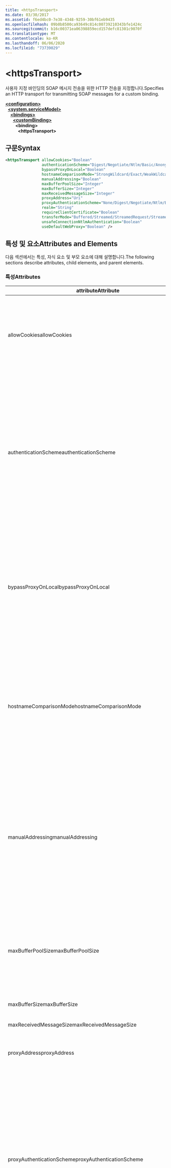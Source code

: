 ```yaml
---
title: <httpsTransport>
ms.date: 03/30/2017
ms.assetid: f6ed4bc0-7e38-4348-9259-30bf61eb9435
ms.openlocfilehash: 09b0b8500ca93649c814c00739210343bfe1424c
ms.sourcegitcommit: b16c00371ea06398859ecd157defc81301c9070f
ms.translationtype: MT
ms.contentlocale: ko-KR
ms.lasthandoff: 06/06/2020
ms.locfileid: "73739029"
---
```

# \<httpsTransport>
<span data-ttu-id="a89b8-101">사용자 지정 바인딩의 SOAP 메시지 전송을 위한 HTTP 전송을 지정합니다.</span><span class="sxs-lookup"><span data-stu-id="a89b8-101">Specifies an HTTP transport for transmitting SOAP messages for a custom binding.</span></span>  
  
[**\<configuration>**](../configuration-element.md)\
&nbsp;&nbsp;[**\<system.serviceModel>**](system-servicemodel.md)\
&nbsp;&nbsp;&nbsp;&nbsp;[**\<bindings>**](bindings.md)\
&nbsp;&nbsp;&nbsp;&nbsp;&nbsp;&nbsp;[**\<customBinding>**](custombinding.md)\
&nbsp;&nbsp;&nbsp;&nbsp;&nbsp;&nbsp;&nbsp;&nbsp;**\<binding>**\
&nbsp;&nbsp;&nbsp;&nbsp;&nbsp;&nbsp;&nbsp;&nbsp;&nbsp;&nbsp;**\<httpsTransport>**  
  
## <a name="syntax"></a><span data-ttu-id="a89b8-102">구문</span><span class="sxs-lookup"><span data-stu-id="a89b8-102">Syntax</span></span>  
  
```xml  
<httpsTransport allowCookies="Boolean"
                authenticationScheme="Digest/Negotiate/Ntlm/Basic/Anonymous"
                bypassProxyOnLocal="Boolean"
                hostnameComparisonMode="StrongWildcard/Exact/WeakWildcard"
                manualAddressing="Boolean"
                maxBufferPoolSize="Integer"
                maxBufferSize="Integer"
                maxReceivedMessageSize="Integer"
                proxyAddress="Uri"
                proxyAuthenticationScheme="None/Digest/Negotiate/Ntlm/Basic/Anonymous"
                realm="String"
                requireClientCertificate="Boolean"
                transferMode="Buffered/Streamed/StreamedRequest/StreamedResponse"
                unsafeConnectionNtlmAuthentication="Boolean"
                useDefaultWebProxy="Boolean" />
```  
  
## <a name="attributes-and-elements"></a><span data-ttu-id="a89b8-103">특성 및 요소</span><span class="sxs-lookup"><span data-stu-id="a89b8-103">Attributes and Elements</span></span>  
 <span data-ttu-id="a89b8-104">다음 섹션에서는 특성, 자식 요소 및 부모 요소에 대해 설명합니다.</span><span class="sxs-lookup"><span data-stu-id="a89b8-104">The following sections describe attributes, child elements, and parent elements.</span></span>  
  
### <a name="attributes"></a><span data-ttu-id="a89b8-105">특성</span><span class="sxs-lookup"><span data-stu-id="a89b8-105">Attributes</span></span>  
  
|<span data-ttu-id="a89b8-106">attribute</span><span class="sxs-lookup"><span data-stu-id="a89b8-106">Attribute</span></span>|<span data-ttu-id="a89b8-107">Description</span><span class="sxs-lookup"><span data-stu-id="a89b8-107">Description</span></span>|  
|---------------|-----------------|  
|<span data-ttu-id="a89b8-108">allowCookies</span><span class="sxs-lookup"><span data-stu-id="a89b8-108">allowCookies</span></span>|<span data-ttu-id="a89b8-109">클라이언트가 쿠키를 수락하고 이를 앞으로의 요청에서 전파할지 여부를 지정하는 부울 값입니다.</span><span class="sxs-lookup"><span data-stu-id="a89b8-109">A Boolean value that specifies whether the client accepts cookies and propagates them on future requests.</span></span> <span data-ttu-id="a89b8-110">기본값은 `false`입니다.</span><span class="sxs-lookup"><span data-stu-id="a89b8-110">The default is `false`.</span></span><br /><br /> <span data-ttu-id="a89b8-111">쿠키를 사용하는 ASMX 웹 서비스와 상호 작용할 때 이 특성을 사용할 수 있습니다.</span><span class="sxs-lookup"><span data-stu-id="a89b8-111">You can use this attribute when you interact with ASMX Web services that use cookies.</span></span> <span data-ttu-id="a89b8-112">그러면 서버에서 반환된 쿠키가 해당 서비스에 대한 이후의 모든 클라이언트 요청에 자동으로 복사되도록 할 수 있습니다.</span><span class="sxs-lookup"><span data-stu-id="a89b8-112">In this way, you can be sure that the cookies returned from the server are automatically copied to all future client requests for that service.</span></span>|  
|<span data-ttu-id="a89b8-113">authenticationScheme</span><span class="sxs-lookup"><span data-stu-id="a89b8-113">authenticationScheme</span></span>|<span data-ttu-id="a89b8-114">HTTP 수신기가 처리하는 클라이언트 요청을 인증하는 데 사용되는 프로토콜을 지정합니다.</span><span class="sxs-lookup"><span data-stu-id="a89b8-114">Specifies the protocol used to authenticate client requests being processed by an HTTP listener.</span></span> <span data-ttu-id="a89b8-115">유효한 값은 다음과 같습니다.</span><span class="sxs-lookup"><span data-stu-id="a89b8-115">Valid values include the following:</span></span><br /><br /> <span data-ttu-id="a89b8-116">-다이제스트: 다이제스트 인증을 지정 합니다.</span><span class="sxs-lookup"><span data-stu-id="a89b8-116">-   Digest: Specifies digest authentication.</span></span><br /><span data-ttu-id="a89b8-117">-Negotiate: 클라이언트와 협상 하 여 인증 체계를 결정 합니다.</span><span class="sxs-lookup"><span data-stu-id="a89b8-117">-   Negotiate: Negotiates with the client to determine the authentication scheme.</span></span> <span data-ttu-id="a89b8-118">클라이언트와 서버 모두 Kerberos를 지원하면 이 인증 체계가 사용되고, 그렇지 않으면 NTLM이 사용됩니다.</span><span class="sxs-lookup"><span data-stu-id="a89b8-118">If both client and server support Kerberos, it is used; otherwise, NTLM is used.</span></span><br /><span data-ttu-id="a89b8-119">-Ntlm: NTLM 인증을 지정 합니다.</span><span class="sxs-lookup"><span data-stu-id="a89b8-119">-   Ntlm: Specifies NTLM authentication.</span></span><br /><span data-ttu-id="a89b8-120">-Basic: 기본 인증을 지정 합니다.</span><span class="sxs-lookup"><span data-stu-id="a89b8-120">-   Basic: Specifies basic authentication.</span></span><br /><span data-ttu-id="a89b8-121">-Anonymous: 익명 인증을 지정 합니다.</span><span class="sxs-lookup"><span data-stu-id="a89b8-121">-   Anonymous: Specifies anonymous authentication.</span></span><br /><br /> <span data-ttu-id="a89b8-122">기본값은 Anonymous입니다.</span><span class="sxs-lookup"><span data-stu-id="a89b8-122">The default is Anonymous.</span></span> <span data-ttu-id="a89b8-123">이 특성은 <xref:System.Net.AuthenticationSchemes> 형식입니다.</span><span class="sxs-lookup"><span data-stu-id="a89b8-123">This attribute is of type <xref:System.Net.AuthenticationSchemes>.</span></span> <span data-ttu-id="a89b8-124">이 특성은 한 번만 설정할 수 있습니다.</span><span class="sxs-lookup"><span data-stu-id="a89b8-124">This attribute can only be set once.</span></span>|  
|<span data-ttu-id="a89b8-125">bypassProxyOnLocal</span><span class="sxs-lookup"><span data-stu-id="a89b8-125">bypassProxyOnLocal</span></span>|<span data-ttu-id="a89b8-126">로컬 주소에 대해 프록시 서버를 사용하지 않을 것인지 여부를 나타내는 부울 값입니다.</span><span class="sxs-lookup"><span data-stu-id="a89b8-126">A Boolean value that indicates whether to bypass the proxy server for local addresses.</span></span> <span data-ttu-id="a89b8-127">기본값은 `false`입니다.</span><span class="sxs-lookup"><span data-stu-id="a89b8-127">The default is `false`.</span></span><br /><br /> <span data-ttu-id="a89b8-128">로컬 주소는 로컬 LAN 또는 인트라넷에 있는 주소입니다.</span><span class="sxs-lookup"><span data-stu-id="a89b8-128">A local address is one that is on the local LAN or intranet.</span></span><br /><br /> <span data-ttu-id="a89b8-129">서비스 주소가로 시작 하는 경우 WCF (Windows Communication Foundation)는 항상 프록시를 무시 `http://localhost` 합니다.</span><span class="sxs-lookup"><span data-stu-id="a89b8-129">Windows Communication Foundation (WCF) always ignores the proxy if the service address begins with `http://localhost`.</span></span><br /><br /> <span data-ttu-id="a89b8-130">클라이언트가 동일한 시스템의 서비스와 통신할 때 프록시를 통하게 하려면 localhost 대신 호스트 이름을 사용해야 합니다.</span><span class="sxs-lookup"><span data-stu-id="a89b8-130">You should use the host name rather than localhost if you want clients to go through a proxy when talking to services on the same machine.</span></span>|  
|<span data-ttu-id="a89b8-131">hostnameComparisonMode</span><span class="sxs-lookup"><span data-stu-id="a89b8-131">hostnameComparisonMode</span></span>|<span data-ttu-id="a89b8-132">URI 구문 분석에 사용되는 HTTP 호스트 이름 비교 모드를 지정합니다.</span><span class="sxs-lookup"><span data-stu-id="a89b8-132">Specifies the HTTP hostname comparison mode used to parse URIs.</span></span> <span data-ttu-id="a89b8-133">유효한 값은 다음과 같습니다.</span><span class="sxs-lookup"><span data-stu-id="a89b8-133">Valid values are,</span></span><br /><br /> <span data-ttu-id="a89b8-134">-StrongWildcard: ("+")는 지정 된 체계, 포트 및 상대 URI의 컨텍스트에서 가능한 모든 호스트 이름을 검색 합니다.</span><span class="sxs-lookup"><span data-stu-id="a89b8-134">-   StrongWildcard: ("+") matches all possible hostnames in the context of the specified scheme, port and relative URI.</span></span><br /><span data-ttu-id="a89b8-135">-Exact: 와일드 카드 없음</span><span class="sxs-lookup"><span data-stu-id="a89b8-135">-   Exact: no wildcards</span></span><br /><span data-ttu-id="a89b8-136">-WeakWildcard: (" \* ")는 지정 된 체계, 포트 및 상대 UIR (명시적으로 또는 강력한 와일드 카드 메커니즘을 통해 일치 하지 않는)의 컨텍스트에서 가능한 모든 호스트 이름과 일치 합니다.</span><span class="sxs-lookup"><span data-stu-id="a89b8-136">-   WeakWildcard: ("\*") matches all possible hostname in the context of the specified scheme, port and relative UIR that have not been matched explicitly or through the strong wildcard mechanism.</span></span><br /><br /> <span data-ttu-id="a89b8-137">기본값은 StrongWildcard입니다.</span><span class="sxs-lookup"><span data-stu-id="a89b8-137">The default is StrongWildcard.</span></span> <span data-ttu-id="a89b8-138">이 특성은 `System.ServiceModel.HostnameComparison` 형식입니다.</span><span class="sxs-lookup"><span data-stu-id="a89b8-138">This attribute is of type `System.ServiceModel.HostnameComparison`.</span></span>|  
|<span data-ttu-id="a89b8-139">manualAddressing</span><span class="sxs-lookup"><span data-stu-id="a89b8-139">manualAddressing</span></span>|<span data-ttu-id="a89b8-140">사용자가 메시지 주소 지정을 제어할 수 있도록 하는 부울 값입니다.</span><span class="sxs-lookup"><span data-stu-id="a89b8-140">A Boolean value that enables the user to take control of message addressing.</span></span> <span data-ttu-id="a89b8-141">이 속성은 여러 대상 중 어느 대상으로부터 메시지를 받을 것인지를 애플리케이션에서 결정하는 라우터 시나리오에서 주로 사용됩니다.</span><span class="sxs-lookup"><span data-stu-id="a89b8-141">This property is usually used in router scenarios, where the application determines which one of several destinations to send a message to.</span></span><br /><br /> <span data-ttu-id="a89b8-142">이 속성이`true`로 설정되면 채널에서는 메시지에 이미 주소가 지정되었다고 가정하여 더 이상 정보를 추가하지 않습니다.</span><span class="sxs-lookup"><span data-stu-id="a89b8-142">When set to `true`, the channel assumes the message has already been addressed and does not add any additional information to it.</span></span> <span data-ttu-id="a89b8-143">그러면 사용자는 모든 메시지의 주소를 개별적으로 지정할 수 있습니다.</span><span class="sxs-lookup"><span data-stu-id="a89b8-143">The user can then address every message individually.</span></span><br /><br /> <span data-ttu-id="a89b8-144">`false`로 설정되면 기본 WCF(Windows Communication Foundation) 주소 지정 메커니즘이 모든 메시지에 대한 주소를 자동으로 만듭니다.</span><span class="sxs-lookup"><span data-stu-id="a89b8-144">When set to `false`, the default Windows Communication Foundation (WCF) addressing mechanism automatically creates addresses for all messages.</span></span><br /><br /> <span data-ttu-id="a89b8-145">기본값은 `false`입니다.</span><span class="sxs-lookup"><span data-stu-id="a89b8-145">The default is `false`.</span></span>|  
|<span data-ttu-id="a89b8-146">maxBufferPoolSize</span><span class="sxs-lookup"><span data-stu-id="a89b8-146">maxBufferPoolSize</span></span>|<span data-ttu-id="a89b8-147">버퍼 풀의 최대 크기를 지정하는 양의 정수입니다.</span><span class="sxs-lookup"><span data-stu-id="a89b8-147">A positive integer that specifies the maximum size of the buffer pool.</span></span> <span data-ttu-id="a89b8-148">기본값은 524288입니다.</span><span class="sxs-lookup"><span data-stu-id="a89b8-148">The default is 524288.</span></span><br /><br /> <span data-ttu-id="a89b8-149">WCF의 많은 부분에서 버퍼를 사용합니다.</span><span class="sxs-lookup"><span data-stu-id="a89b8-149">Many parts of WCF use buffers.</span></span> <span data-ttu-id="a89b8-150">버퍼를 사용할 때마다 만들고 삭제하면 비용이 많이 들며, 버퍼에 대한 가비지 수집 역시 비용이 많이 듭니다.</span><span class="sxs-lookup"><span data-stu-id="a89b8-150">Creating and destroying buffers each time they are used is expensive, and garbage collection for buffers is also expensive.</span></span> <span data-ttu-id="a89b8-151">버퍼 풀이 있으면 이 풀로부터 버퍼를 가져와 사용한 다음 다시 풀로 반환할 수 있습니다.</span><span class="sxs-lookup"><span data-stu-id="a89b8-151">With buffer pools, you can take a buffer from the pool, use it, and return it to the pool once you are done.</span></span> <span data-ttu-id="a89b8-152">따라서 버퍼를 만들고 제거하는 데 오버헤드를 피할 수 있습니다.</span><span class="sxs-lookup"><span data-stu-id="a89b8-152">Thus the overhead in creating and destroying buffers is avoided.</span></span>|  
|<span data-ttu-id="a89b8-153">maxBufferSize</span><span class="sxs-lookup"><span data-stu-id="a89b8-153">maxBufferSize</span></span>|<span data-ttu-id="a89b8-154">버퍼의 최대 크기를 지정하는 양의 정수입니다.</span><span class="sxs-lookup"><span data-stu-id="a89b8-154">A positive integer that specifies the maximum size of the buffer.</span></span> <span data-ttu-id="a89b8-155">기본값은 524288입니다.</span><span class="sxs-lookup"><span data-stu-id="a89b8-155">The default is 524288</span></span>|  
|<span data-ttu-id="a89b8-156">maxReceivedMessageSize</span><span class="sxs-lookup"><span data-stu-id="a89b8-156">maxReceivedMessageSize</span></span>|<span data-ttu-id="a89b8-157">받을 수 있는 허용되는 최대 메시지 크기(바이트)를 지정하는 양의 정수입니다.</span><span class="sxs-lookup"><span data-stu-id="a89b8-157">A positive integer that specifies the maximum allowable message size that can be received.</span></span> <span data-ttu-id="a89b8-158">기본값은 65536입니다.</span><span class="sxs-lookup"><span data-stu-id="a89b8-158">The default is 65536.</span></span>|  
|<span data-ttu-id="a89b8-159">proxyAddress</span><span class="sxs-lookup"><span data-stu-id="a89b8-159">proxyAddress</span></span>|<span data-ttu-id="a89b8-160">HTTP 프록시의 주소를 지정하는 URI입니다.</span><span class="sxs-lookup"><span data-stu-id="a89b8-160">A URI that specifies the address of the HTTP proxy.</span></span> <span data-ttu-id="a89b8-161">`useSystemWebProxy`가 `true`일 경우 이 설정은 `null`이어야 합니다.</span><span class="sxs-lookup"><span data-stu-id="a89b8-161">If `useSystemWebProxy` is `true`, this setting must be `null`.</span></span> <span data-ttu-id="a89b8-162">기본값은 `null`입니다.</span><span class="sxs-lookup"><span data-stu-id="a89b8-162">The default is `null`.</span></span>|  
|<span data-ttu-id="a89b8-163">proxyAuthenticationScheme</span><span class="sxs-lookup"><span data-stu-id="a89b8-163">proxyAuthenticationScheme</span></span>|<span data-ttu-id="a89b8-164">HTTP 프록시가 처리하는 클라이언트 요청을 인증하는 데 사용되는 프로토콜을 지정합니다.</span><span class="sxs-lookup"><span data-stu-id="a89b8-164">Specifies the protocol used for authenticating client requests being processed by an HTTP proxy.</span></span> <span data-ttu-id="a89b8-165">유효한 값은 다음과 같습니다.</span><span class="sxs-lookup"><span data-stu-id="a89b8-165">Valid values include the following:</span></span><br /><br /> <span data-ttu-id="a89b8-166">-없음: 인증이 수행 되지 않습니다.</span><span class="sxs-lookup"><span data-stu-id="a89b8-166">-   None: No authentication is performed.</span></span><br /><span data-ttu-id="a89b8-167">-다이제스트: 다이제스트 인증을 지정 합니다.</span><span class="sxs-lookup"><span data-stu-id="a89b8-167">-   Digest: Specifies digest authentication.</span></span><br /><span data-ttu-id="a89b8-168">-Negotiate: 클라이언트와 협상 하 여 인증 체계를 결정 합니다.</span><span class="sxs-lookup"><span data-stu-id="a89b8-168">-   Negotiate: Negotiates with the client to determine the authentication scheme.</span></span> <span data-ttu-id="a89b8-169">클라이언트와 서버 모두 Kerberos를 지원하면 이 인증 체계가 사용되고, 그렇지 않으면 NTLM이 사용됩니다.</span><span class="sxs-lookup"><span data-stu-id="a89b8-169">If both client and server support Kerberos, it is used; otherwise, NTLM is used.</span></span><br /><span data-ttu-id="a89b8-170">-Ntlm: NTLM 인증을 지정 합니다.</span><span class="sxs-lookup"><span data-stu-id="a89b8-170">-   Ntlm: Specifies NTLM authentication.</span></span><br /><span data-ttu-id="a89b8-171">-Basic: 기본 인증을 지정 합니다.</span><span class="sxs-lookup"><span data-stu-id="a89b8-171">-   Basic: Specifies basic authentication.</span></span><br /><span data-ttu-id="a89b8-172">-Anonymous: 익명 인증을 지정 합니다.</span><span class="sxs-lookup"><span data-stu-id="a89b8-172">-   Anonymous: Specifies anonymous authentication.</span></span><br /><br /> <span data-ttu-id="a89b8-173">기본값은 Anonymous입니다.</span><span class="sxs-lookup"><span data-stu-id="a89b8-173">The default is Anonymous.</span></span> <span data-ttu-id="a89b8-174">이 특성은 <xref:System.Net.AuthenticationSchemes> 형식입니다.</span><span class="sxs-lookup"><span data-stu-id="a89b8-174">This attribute is of type <xref:System.Net.AuthenticationSchemes>.</span></span> <span data-ttu-id="a89b8-175"><xref:System.Net.AuthenticationSchemes.IntegratedWindowsAuthentication?displayProperty=nameWithType>은 지원 되지 않습니다.</span><span class="sxs-lookup"><span data-stu-id="a89b8-175">Note that <xref:System.Net.AuthenticationSchemes.IntegratedWindowsAuthentication?displayProperty=nameWithType> is not supported.</span></span>|  
|<span data-ttu-id="a89b8-176">realm</span><span class="sxs-lookup"><span data-stu-id="a89b8-176">realm</span></span>|<span data-ttu-id="a89b8-177">프록시/서버에서 사용할 영역을 지정하는 문자열입니다.</span><span class="sxs-lookup"><span data-stu-id="a89b8-177">A string that specifies the realm to use on the proxy/server.</span></span> <span data-ttu-id="a89b8-178">기본값은 빈 문자열입니다.</span><span class="sxs-lookup"><span data-stu-id="a89b8-178">The default is an empty string.</span></span><br /><br /> <span data-ttu-id="a89b8-179">서버에서는 보호되는 리소스를 분할할 때 영역을 사용합니다.</span><span class="sxs-lookup"><span data-stu-id="a89b8-179">Servers use realms to partition protected resources.</span></span> <span data-ttu-id="a89b8-180">각 파티션에는 자체 인증 체계 및/또는 권한 부여 데이터베이스가 있을 수 있습니다.</span><span class="sxs-lookup"><span data-stu-id="a89b8-180">Each partition can have its own authentication scheme and/or authorization database.</span></span> <span data-ttu-id="a89b8-181">영역은 기본 및 다이제스트 인증에만 사용 됩니다.</span><span class="sxs-lookup"><span data-stu-id="a89b8-181">Realms are used only for basic and digest authentication.</span></span> <span data-ttu-id="a89b8-182">클라이언트에서 성공적으로 인증 된 후에는 지정 된 영역에 있는 모든 리소스에 대해 인증이 유효 합니다.</span><span class="sxs-lookup"><span data-stu-id="a89b8-182">After a client successfully authenticates, the authentication is valid for all resources in a given realm.</span></span> <span data-ttu-id="a89b8-183">영역에 대 한 자세한 설명은 [IETF 웹 사이트](https://www.ietf.org)에서 RFC 2617을 참조 하세요.</span><span class="sxs-lookup"><span data-stu-id="a89b8-183">For a detailed description of realms, see RFC 2617 at the [IETF website](https://www.ietf.org).</span></span>|  
|<span data-ttu-id="a89b8-184">requireClientCertificate</span><span class="sxs-lookup"><span data-stu-id="a89b8-184">requireClientCertificate</span></span>|<span data-ttu-id="a89b8-185">클라이언트가 HTTPS 핸드셰이크의 일부로 클라이언트 인증서를 제공할 것을 서버에서 요구하는지 여부를 지정하는 부울 값입니다.</span><span class="sxs-lookup"><span data-stu-id="a89b8-185">A Boolean value that specifies if the server requires the client to provide a client certificate as part of the HTTPS handshake.</span></span> <span data-ttu-id="a89b8-186">기본값은 `false`입니다.</span><span class="sxs-lookup"><span data-stu-id="a89b8-186">The default is `false`.</span></span>|  
|<span data-ttu-id="a89b8-187">transferMode</span><span class="sxs-lookup"><span data-stu-id="a89b8-187">transferMode</span></span>|<span data-ttu-id="a89b8-188">메시지가 버퍼링되거나 스트리밍되는지 또는 요청이나 응답인지를 지정합니다.</span><span class="sxs-lookup"><span data-stu-id="a89b8-188">Specifies whether messages are buffered or streamed or a request or response.</span></span> <span data-ttu-id="a89b8-189">유효한 값은 다음과 같습니다.</span><span class="sxs-lookup"><span data-stu-id="a89b8-189">Valid values include the following:</span></span><br /><br /> <span data-ttu-id="a89b8-190">-버퍼링 됨: 요청 및 응답 메시지는 버퍼링 됩니다.</span><span class="sxs-lookup"><span data-stu-id="a89b8-190">-   Buffered: The request and response messages are buffered.</span></span><br /><span data-ttu-id="a89b8-191">-스트리밍된: 요청 및 응답 메시지가 스트리밍됩니다.</span><span class="sxs-lookup"><span data-stu-id="a89b8-191">-   Streamed: The request and response messages are streamed.</span></span><br /><span data-ttu-id="a89b8-192">-StreamedRequest: 요청 메시지는 스트리밍되 고 응답 메시지는 버퍼링 됩니다.</span><span class="sxs-lookup"><span data-stu-id="a89b8-192">-   StreamedRequest: The request message is streamed and the response message is buffered.</span></span><br /><span data-ttu-id="a89b8-193">-StreamedResponse: 요청 메시지는 버퍼링 되 고 응답 메시지는 스트리밍됩니다.</span><span class="sxs-lookup"><span data-stu-id="a89b8-193">-   StreamedResponse: The request message is buffered and the response message is streamed.</span></span><br /><br /> <span data-ttu-id="a89b8-194">기본값은 Buffered입니다.</span><span class="sxs-lookup"><span data-stu-id="a89b8-194">The default is Buffered.</span></span> <span data-ttu-id="a89b8-195">이 특성은 <xref:System.ServiceModel.TransferMode> 형식입니다.</span><span class="sxs-lookup"><span data-stu-id="a89b8-195">This attribute is of type <xref:System.ServiceModel.TransferMode>.</span></span>|  
|<span data-ttu-id="a89b8-196">unsafeConnectionNtlmAuthentication</span><span class="sxs-lookup"><span data-stu-id="a89b8-196">unsafeConnectionNtlmAuthentication</span></span>|<span data-ttu-id="a89b8-197">서버에서 안전하지 않은 연결 공유를 사용할 수 있는지 여부를 지정하는 부울 값입니다.</span><span class="sxs-lookup"><span data-stu-id="a89b8-197">A Boolean value that specifies whether Unsafe Connection Sharing is enabled on the server.</span></span> <span data-ttu-id="a89b8-198">기본값은 `false`입니다.</span><span class="sxs-lookup"><span data-stu-id="a89b8-198">The default is `false`.</span></span> <span data-ttu-id="a89b8-199">사용할 경우 각 TCP 연결에서 NTLM 인증이 한 번씩 수행됩니다.</span><span class="sxs-lookup"><span data-stu-id="a89b8-199">If enabled, NTLM authentication is performed once on each TCP connection.</span></span>|  
|<span data-ttu-id="a89b8-200">useDefaultWebProxy</span><span class="sxs-lookup"><span data-stu-id="a89b8-200">useDefaultWebProxy</span></span>|<span data-ttu-id="a89b8-201">사용자별 설정이 아닌 시스템 수준의 프록시 설정을 사용할지 여부를 지정하는 부울 값입니다.</span><span class="sxs-lookup"><span data-stu-id="a89b8-201">A Boolean value that specifies whether the machine-wide proxy settings are used rather than the user specific settings.</span></span> <span data-ttu-id="a89b8-202">기본값은 `true`입니다.</span><span class="sxs-lookup"><span data-stu-id="a89b8-202">The default is `true`.</span></span>|  
  
### <a name="child-elements"></a><span data-ttu-id="a89b8-203">자식 요소</span><span class="sxs-lookup"><span data-stu-id="a89b8-203">Child Elements</span></span>  
 <span data-ttu-id="a89b8-204">없음</span><span class="sxs-lookup"><span data-stu-id="a89b8-204">None.</span></span>  
  
### <a name="parent-elements"></a><span data-ttu-id="a89b8-205">부모 요소</span><span class="sxs-lookup"><span data-stu-id="a89b8-205">Parent Elements</span></span>  
  
|<span data-ttu-id="a89b8-206">요소</span><span class="sxs-lookup"><span data-stu-id="a89b8-206">Element</span></span>|<span data-ttu-id="a89b8-207">Description</span><span class="sxs-lookup"><span data-stu-id="a89b8-207">Description</span></span>|  
|-------------|-----------------|  
|[\<binding>](bindings.md)|<span data-ttu-id="a89b8-208">사용자 지정 바인딩의 모든 바인딩 기능을 정의합니다.</span><span class="sxs-lookup"><span data-stu-id="a89b8-208">Defines all binding capabilities of the custom binding.</span></span>|  
  
## <a name="remarks"></a><span data-ttu-id="a89b8-209">설명</span><span class="sxs-lookup"><span data-stu-id="a89b8-209">Remarks</span></span>  
 <span data-ttu-id="a89b8-210">`httpsTransport` 요소는 HTTPS 전송 프로토콜을 구현하는 사용자 지정 바인딩을 만들기 위한 시작점입니다.</span><span class="sxs-lookup"><span data-stu-id="a89b8-210">The `httpsTransport` element is the starting point for creating a custom binding that implements the HTTPS transport protocol.</span></span> <span data-ttu-id="a89b8-211">HTTPS는 보안 상호 운용성을 위해 사용 되는 기본 전송입니다.</span><span class="sxs-lookup"><span data-stu-id="a89b8-211">HTTPS is the primary transport used for secure interoperability purposes.</span></span> <span data-ttu-id="a89b8-212">HTTPS는 다른 웹 서비스 스택과의 상호 운용성을 보장 하기 위해 WCF (Windows Communication Foundation)에서 지원 됩니다.</span><span class="sxs-lookup"><span data-stu-id="a89b8-212">HTTPS is supported by the Windows Communication Foundation (WCF) to ensure interoperability with other Web services stacks.</span></span>  
  
## <a name="see-also"></a><span data-ttu-id="a89b8-213">참고 항목</span><span class="sxs-lookup"><span data-stu-id="a89b8-213">See also</span></span>

- <xref:System.ServiceModel.Configuration.HttpsTransportElement>
- <xref:System.ServiceModel.Channels.HttpsTransportBindingElement>
- <xref:System.ServiceModel.Channels.TransportBindingElement>
- <xref:System.ServiceModel.Channels.CustomBinding>
- [<span data-ttu-id="a89b8-214">전송</span><span class="sxs-lookup"><span data-stu-id="a89b8-214">Transports</span></span>](../../../wcf/feature-details/transports.md)
- [<span data-ttu-id="a89b8-215">전송 선택</span><span class="sxs-lookup"><span data-stu-id="a89b8-215">Choosing a Transport</span></span>](../../../wcf/feature-details/choosing-a-transport.md)
- [<span data-ttu-id="a89b8-216">바인딩</span><span class="sxs-lookup"><span data-stu-id="a89b8-216">Bindings</span></span>](../../../wcf/bindings.md)
- [<span data-ttu-id="a89b8-217">바인딩 확장명</span><span class="sxs-lookup"><span data-stu-id="a89b8-217">Extending Bindings</span></span>](../../../wcf/extending/extending-bindings.md)
- [<span data-ttu-id="a89b8-218">사용자 지정 바인딩</span><span class="sxs-lookup"><span data-stu-id="a89b8-218">Custom Bindings</span></span>](../../../wcf/extending/custom-bindings.md)
- [\<customBinding>](custombinding.md)
